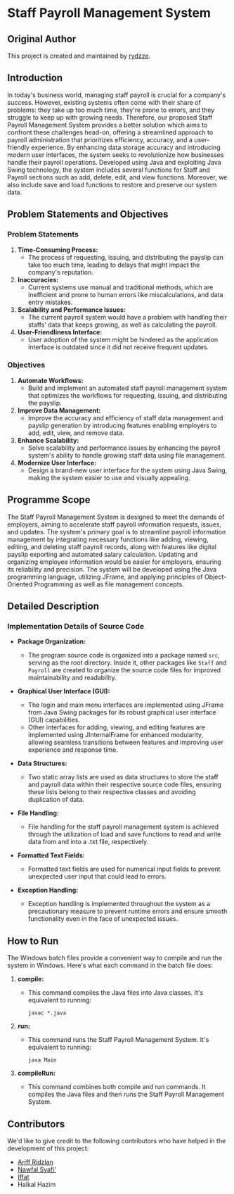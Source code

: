# Staff Payroll Management System

## Original Author

This project is created and maintained by [rydzze](https://github.com/rydzze).

## Introduction

In today's business world, managing staff payroll is crucial for a company's success. However, existing systems often come with their share of problems: they take up too much time, they're prone to errors, and they struggle to keep up with growing needs. Therefore, our proposed Staff Payroll Management System provides a better solution which aims to confront these challenges head-on, offering a streamlined approach to payroll administration that prioritizes efficiency, accuracy, and a user-friendly experience. By enhancing data storage accuracy and introducing modern user interfaces, the system seeks to revolutionize how businesses handle their payroll operations. Developed using Java and exploiting Java Swing technology, the system includes several functions for Staff and Payroll sections such as add, delete, edit, and view functions. Moreover, we also include save and load functions to restore and preserve our system data.

## Problem Statements and Objectives

### Problem Statements
1. **Time-Consuming Process:**
   - The process of requesting, issuing, and distributing the payslip can take too much time, leading to delays that might impact the company's reputation.
2. **Inaccuracies:**
   - Current systems use manual and traditional methods, which are inefficient and prone to human errors like miscalculations, and data entry mistakes.
3. **Scalability and Performance Issues:**
   - The current payroll system would have a problem with handling their staffs' data that keeps growing, as well as calculating the payroll.
4. **User-Friendliness Interface:**
   - User adoption of the system might be hindered as the application interface is outdated since it did not receive frequent updates.

### Objectives
1. **Automate Workflows:**
   - Build and implement an automated staff payroll management system that optimizes the workflows for requesting, issuing, and distributing the payslip.
2. **Improve Data Management:**
   - Improve the accuracy and efficiency of staff data management and payslip generation by introducing features enabling employers to add, edit, view, and remove data.
3. **Enhance Scalability:**
   - Solve scalability and performance issues by enhancing the payroll system's ability to handle growing staff data using file management.
4. **Modernize User Interface:**
   - Design a brand-new user interface for the system using Java Swing, making the system easier to use and visually appealing.

## Programme Scope

The Staff Payroll Management System is designed to meet the demands of employers, aiming to accelerate staff payroll information requests, issues, and updates. The system's primary goal is to streamline payroll information management by integrating necessary functions like adding, viewing, editing, and deleting staff payroll records, along with features like digital payslip exporting and automated salary calculation. Updating and organizing employee information would be easier for employers, ensuring its reliability and precision. The system will be developed using the Java programming language, utilizing JFrame, and applying principles of Object-Oriented Programming as well as file management concepts.

## Detailed Description

### Implementation Details of Source Code

- **Package Organization:**
  - The program source code is organized into a package named `src`, serving as the root directory. Inside it, other packages like `Staff` and `Payroll` are created to organize the source code files for improved maintainability and readability.
  
- **Graphical User Interface (GUI):**
  - The login and main menu interfaces are implemented using JFrame from Java Swing packages for its robust graphical user interface (GUI) capabilities.
  - Other interfaces for adding, viewing, and editing features are implemented using JInternalFrame for enhanced modularity, allowing seamless transitions between features and improving user experience and response time.
  
- **Data Structures:**
  - Two static array lists are used as data structures to store the staff and payroll data within their respective source code files, ensuring these lists belong to their respective classes and avoiding duplication of data.
  
- **File Handling:**
  - File handling for the staff payroll management system is achieved through the utilization of load and save functions to read and write data from and into a .txt file, respectively.
  
- **Formatted Text Fields:**
  - Formatted text fields are used for numerical input fields to prevent unexpected user input that could lead to errors.
  
- **Exception Handling:**
  - Exception handling is implemented throughout the system as a precautionary measure to prevent runtime errors and ensure smooth functionality even in the face of unexpected issues.

## How to Run

The Windows batch files provide a convenient way to compile and run the system in Windows. Here's what each command in the batch file does:

1. **compile:**
   - This command compiles the Java files into Java classes. It's equivalent to running:
     ```
     javac *.java
     ```

2. **run:**
   - This command runs the Staff Payroll Management System. It's equivalent to running:
     ```
     java Main
     ```

3. **compileRun:**
   - This command combines both compile and run commands. It compiles the Java files and then runs the Staff Payroll Management System.

## Contributors

We'd like to give credit to the following contributors who have helped in the development of this project:

- [Ariff Ridzlan](https://github.com/rydzze)
- [Nawfal Syafi'](https://github.com/Blackthorn23)
- [Iffat](https://github.com/iffathanafiah)
- Haikal Hazim
